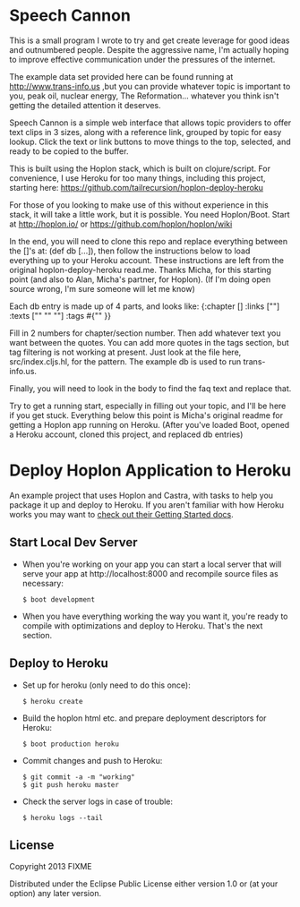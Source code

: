 
# Speech Cannon

This is a small program I wrote to try and get create leverage for good ideas and outnumbered people. Despite the aggressive name, I'm actually hoping to improve effective communication under the pressures of the internet. 

The example data set provided here can be found running at http://www.trans-info.us ,but you can provide whatever topic is important to you, peak oil, nuclear energy, The Reformation... whatever you think isn't getting the detailed attention it deserves.

Speech Cannon is a simple web interface that allows topic providers to offer text clips in 3 sizes, along with a reference link, grouped by topic for easy lookup. Click the text or link buttons to move things to the top, selected, and ready to be copied to the buffer.

This is built using the Hoplon stack, which is built on clojure/script. For convenience, I use Heroku for too many things, including this project, starting here: https://github.com/tailrecursion/hoplon-deploy-heroku

For those of you looking to make use of this without experience in this stack, it will take a little work, but it is possible. You need Hoplon/Boot. Start at http://hoplon.io/ or https://github.com/hoplon/hoplon/wiki

In the end, you will need to clone this repo and replace everything between the []'s at: (def db [...]), then follow the instructions below to load everything up to your Heroku account. These instructions are left from the original hoplon-deploy-heroku read.me. Thanks Micha, for this starting point (and also to Alan, Micha's partner, for Hoplon). (If I'm doing open source wrong, I'm sure someone will let me know)

Each db entry is made up of 4 parts, and looks like:
{:chapter [] :links [""] :texts ["" "" ""] :tags #{"" }}

Fill in 2 numbers for chapter/section number. Then add whatever text you want between the quotes. You can add more quotes in the tags section, but tag filtering is not working at present. Just look at the file here, src/index.cljs.hl, for the pattern. The example db is used to run trans-info.us.

Finally, you will need to look in the body to find the faq text and replace that. 

Try to get a running start, especially in filling out your topic, and I'll be here if you get stuck. Everything below this point is Micha's original readme for getting a Hoplon app running on Heroku. (After you've loaded Boot, opened a Heroku account, cloned this project, and replaced db entries)


# Deploy Hoplon Application to Heroku

An example project that uses Hoplon and Castra, with tasks to help you package
it up and deploy to Heroku. If you aren't familiar with how Heroku works you
may want to [check out their Getting Started docs][1].

## Start Local Dev Server

- When you're working on your app you can start a local server that will serve
  your app at http://localhost:8000 and recompile source files as necessary:

  ```
  $ boot development
  ```

- When you have everything working the way you want it, you're ready to
  compile with optimizations and deploy to Heroku. That's the next section.

## Deploy to Heroku

- Set up for heroku (only need to do this once):

  ```
  $ heroku create
  ```

- Build the hoplon html etc. and prepare deployment descriptors for Heroku:

  ```
  $ boot production heroku
  ```

- Commit changes and push to Heroku:

  ```
  $ git commit -a -m "working"
  $ git push heroku master
  ```

- Check the server logs in case of trouble:

  ```
  $ heroku logs --tail
  ```

[1]: https://devcenter.heroku.com/articles/getting-started-with-clojure

## License

Copyright 2013 FIXME

Distributed under the Eclipse Public License either version 1.0 or (at
your option) any later version.
